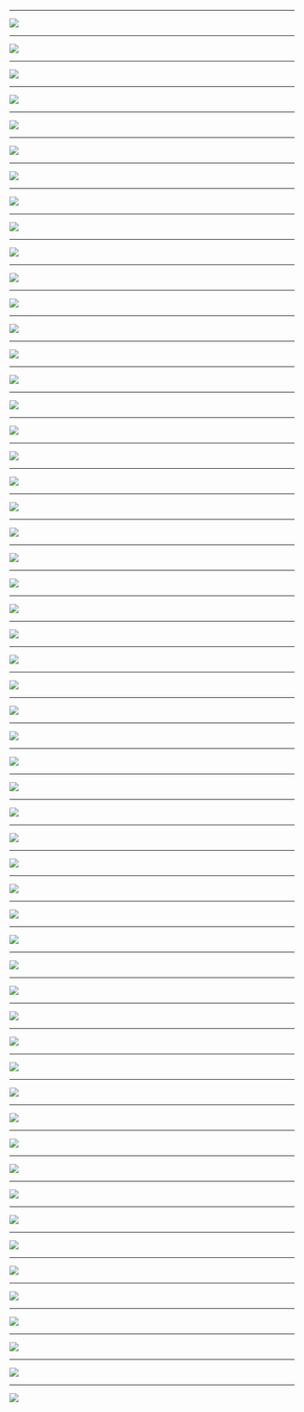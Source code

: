 *******

 ![](images/RNASeq_Astling_Feb11_2016.001.png)
 
*******

 ![](images/RNASeq_Astling_Feb11_2016.002.png)
 
*******

 ![](images/RNASeq_Astling_Feb11_2016.003.png)
 
*******

 ![](images/RNASeq_Astling_Feb11_2016.004.png)
 
*******

 ![](images/RNASeq_Astling_Feb11_2016.005.png)
 
*******

 ![](images/RNASeq_Astling_Feb11_2016.006.png)
 
*******

 ![](images/RNASeq_Astling_Feb11_2016.007.png)
 
*******

 ![](images/RNASeq_Astling_Feb11_2016.008.png)
 
*******

 ![](images/RNASeq_Astling_Feb11_2016.009.png)
 
*******

 ![](images/RNASeq_Astling_Feb11_2016.010.png)
 
*******

 ![](images/RNASeq_Astling_Feb11_2016.011.png)
 
*******

 ![](images/RNASeq_Astling_Feb11_2016.012.png)
 
*******

 ![](images/RNASeq_Astling_Feb11_2016.013.png)
 
*******

 ![](images/RNASeq_Astling_Feb11_2016.014.png)
 
*******

 ![](images/RNASeq_Astling_Feb11_2016.015.png)
 
*******

 ![](images/RNASeq_Astling_Feb11_2016.016.png)
 
*******

 ![](images/RNASeq_Astling_Feb11_2016.017.png)
 
*******

 ![](images/RNASeq_Astling_Feb11_2016.018.png)
 
*******

 ![](images/RNASeq_Astling_Feb11_2016.019.png)
 
*******

 ![](images/RNASeq_Astling_Feb11_2016.020.png)
 
*******

 ![](images/RNASeq_Astling_Feb11_2016.021.png)
 
*******

 ![](images/RNASeq_Astling_Feb11_2016.022.png)
 
*******

 ![](images/RNASeq_Astling_Feb11_2016.023.png)
 
*******

 ![](images/RNASeq_Astling_Feb11_2016.024.png)
 
*******

 ![](images/RNASeq_Astling_Feb11_2016.025.png)
 
*******

 ![](images/RNASeq_Astling_Feb11_2016.026.png)
 
*******

 ![](images/RNASeq_Astling_Feb11_2016.027.png)
 
*******

 ![](images/RNASeq_Astling_Feb11_2016.028.png)
 
*******

 ![](images/RNASeq_Astling_Feb11_2016.029.png)
 
*******

 ![](images/RNASeq_Astling_Feb11_2016.030.png)
 
*******

 ![](images/RNASeq_Astling_Feb11_2016.031.png)
 
*******

 ![](images/RNASeq_Astling_Feb11_2016.032.png)
 
*******

 ![](images/RNASeq_Astling_Feb11_2016.033.png)
 
*******

 ![](images/RNASeq_Astling_Feb11_2016.034.png)
 
*******

 ![](images/RNASeq_Astling_Feb11_2016.035.png)
 
*******

 ![](images/RNASeq_Astling_Feb11_2016.036.png)
 
*******

 ![](images/RNASeq_Astling_Feb11_2016.037.png)
 
*******

 ![](images/RNASeq_Astling_Feb11_2016.038.png)
 
*******

 ![](images/RNASeq_Astling_Feb11_2016.039.png)
 
*******

 ![](images/RNASeq_Astling_Feb11_2016.040.png)
 
*******

 ![](images/RNASeq_Astling_Feb11_2016.041.png)
 
*******

 ![](images/RNASeq_Astling_Feb11_2016.042.png)
 
*******

 ![](images/RNASeq_Astling_Feb11_2016.043.png)
 
*******

 ![](images/RNASeq_Astling_Feb11_2016.044.png)
 
*******

 ![](images/RNASeq_Astling_Feb11_2016.045.png)
 
*******

 ![](images/RNASeq_Astling_Feb11_2016.046.png)
 
*******

 ![](images/RNASeq_Astling_Feb11_2016.047.png)
 
*******

 ![](images/RNASeq_Astling_Feb11_2016.048.png)
 
*******

 ![](images/RNASeq_Astling_Feb11_2016.049.png)
 
*******

 ![](images/RNASeq_Astling_Feb11_2016.050.png)
 
*******

 ![](images/RNASeq_Astling_Feb11_2016.051.png)
 
*******

 ![](images/RNASeq_Astling_Feb11_2016.052.png)
 
*******

 ![](images/RNASeq_Astling_Feb11_2016.053.png)
 
*******

 ![](images/RNASeq_Astling_Feb11_2016.054.png)
 
*******

 ![](images/RNASeq_Astling_Feb11_2016.055.png)

